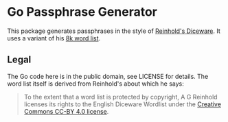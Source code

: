 # Go Passphrase Generator

This package generates passphrases in the style of [Reinhold's Diceware](https://theworld.com/~reinhold/diceware.html). It uses a variant of his [8k word list](https://theworld.com/~reinhold/diceware8k.c).

## Legal

The Go code here is in the public domain, see LICENSE for details. The word list itself is derived from Reinhold's about which he says:

> To the extent that a word list is protected by copyright, A G Reinhold licenses its rights to the English Diceware Wordlist under the [Creative Commons CC-BY 4.0 license](https://creativecommons.org/licenses/by/4.0/).

